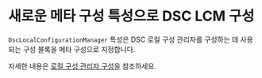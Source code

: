 # 새로운 메타 구성 특성으로 DSC LCM 구성

`DscLocalConfigurationManager` 특성은 DSC 로컬 구성 관리자를 구성하는 데 사용되는 구성 블록을 메타 구성으로 지정합니다. 

자세한 내용은 [로컬 구성 관리자 구성](../dsc/metaConfig.md)을 참조하세요.

<!--HONumber=Jun16_HO4-->


